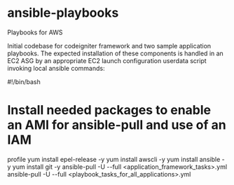 # ansible-playbooks
Playbooks for AWS

Initial codebase for codeigniter framework and two sample application playbooks. The expected installation of these components is handled in an EC2 ASG by an appropriate EC2 launch configuration userdata script invoking local ansible commands:

#!/bin/bash
# Install needed packages to enable an AMI for ansible-pull and use of an IAM
profile
yum install epel-release -y
yum install awscli -y
yum install ansible -y
yum install git -y
ansible-pull -U <YourPlaybookRepo> --full <application_framework_tasks>.yml
ansible-pull -U <YourPlaybookRepo> --full <playbook_tasks_for_all_applications>.yml
